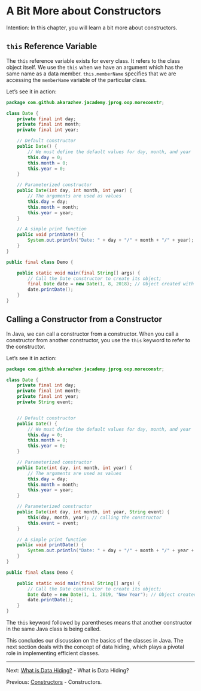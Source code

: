# A Bit More about Constructors

Intention: In this chapter, you will learn a bit more about constructors.

## `this` Reference Variable

The `this` reference variable exists for every class. It refers to the class object itself. 
We use the `this` when we have an argument which has the same name as a data member. `this.memberName` specifies that 
we are accessing the `memberName` variable of the particular class.

Let’s see it in action:

```java
package com.github.akarazhev.jacademy.jprog.oop.moreconstr;

class Date {
    private final int day;
    private final int month;
    private final int year;

    // Default constructor
    public Date() {
        // We must define the default values for day, month, and year
        this.day = 0;
        this.month = 0;
        this.year = 0;
    }

    // Parameterized constructor
    public Date(int day, int month, int year) {
        // The arguments are used as values
        this.day = day;
        this.month = month;
        this.year = year;
    }

    // A simple print function
    public void printDate() {
        System.out.println("Date: " + day + "/" + month + "/" + year);
    }
}

public final class Demo {

    public static void main(final String[] args) {
        // Call the Date constructor to create its object;
        final Date date = new Date(1, 8, 2018); // Object created with specified values! // Object created with default values!
        date.printDate();
    }
}
```

## Calling a Constructor from a Constructor

In Java, we can call a constructor from a constructor. When you call a constructor from another constructor, 
you use the `this` keyword to refer to the constructor.

Let’s see it in action:

```java
package com.github.akarazhev.jacademy.jprog.oop.moreconstr;

class Date {
    private final int day;
    private final int month;
    private final int year;
    private String event;


    // Default constructor
    public Date() {
        // We must define the default values for day, month, and year
        this.day = 0;
        this.month = 0;
        this.year = 0;
    }

    // Parameterized constructor
    public Date(int day, int month, int year) {
        // The arguments are used as values
        this.day = day;
        this.month = month;
        this.year = year;
    }

    // Parameterized constructor
    public Date(int day, int month, int year, String event) {
        this(day, month, year); // calling the constructor
        this.event = event;
    }

    // A simple print function
    public void printDate() {
        System.out.println("Date: " + day + "/" + month + "/" + year + "  --> " + event);
    }
}

public final class Demo {

    public static void main(final String[] args) {
        // Call the Date constructor to create its object;
        Date date = new Date(1, 1, 2019, "New Year"); // Object created with specified values! // Object created with default values!
        date.printDate();
    }
}
```

The `this` keyword followed by parentheses means that another constructor in the same Java class is being called. 

This concludes our discussion on the basics of the classes in Java. The next section deals with the concept of data 
hiding, which plays a pivotal role in implementing efficient classes.

<hr>

Next: [What is Data Hiding?](data-hiding.md "What is Data Hiding?") - What is Data Hiding?

Previous: [Constructors](constructors.md "Constructors") - Constructors.